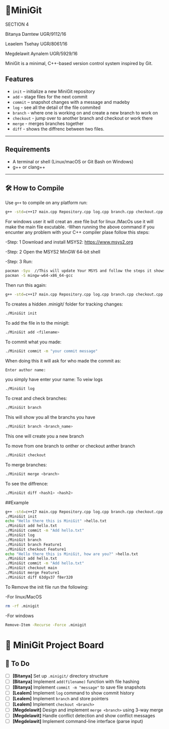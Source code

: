 # 🧩MiniGit

SECTION 4

Bitanya Damtew UGR/9112/16

Leaelem Tsehay UGR/8061/16

Megdelawit Aynalem UGR/5929/16


MiniGit is a minimal, C++-based version control system inspired by Git.
## Features

- `init` – initialize a new MiniGit repository
- `add` – stage files for the next commit
- `commit` – snapshot changes with a message and madeby
- `log` - see all the detail of the file commited
- `branch` - where one is working on and create a new branch to work on
- `checkout` - jump over to another branch and checkout or work there
- `merge` - merges branches together
- `diff` - shows the diffrenc between two files.

---
##  Requirements

- A terminal or shell (Linux/macOS or Git Bash on Windows)
- g++ or clang++

---

## 🛠️ How to Compile

Use `g++` to compile on any platform run:

```bash
g++ -std=c++17 main.cpp Repository.cpp log.cpp branch.cpp checkout.cpp merge.cpp -o MiniGit

```
For windows user it will creat an .exe file but for linux /MacOs use it will make the main file excutable. 
-When running the above command if you encunter any problem with your  C++ compiler plase follow this steps:

-Step: 1 Download and install MSYS2: https://www.msys2.org

-Step: 2 Open the MSYS2 MinGW 64-bit shell

-Step: 3 Run:
```bash
pacman -Syu  //This will update Your MSYS and follow the steps it shows you
pacman -S mingw-w64-x86_64-gcc
```
Then run this again:
```bash
g++ -std=c++17 main.cpp Repository.cpp log.cpp branch.cpp checkout.cpp merge.cpp -o MiniGit
```
To creates a hidden .minigit/ folder for tracking changes:
```bash
./MiniGit init
```
To add the file in to the minigit:
```bash
./MiniGit add <filename>
```
To commit what you made:
```bash
./MiniGit commit -m "your commit message"
```
When doing this it will ask for who made the commit as:
```bash
Enter author name:
```
you simply have enter your name:
To veiw logs 
```bash
./MiniGit log
```
To creat and check branches:
```bash
./MiniGit branch
```
This will show you all the branchs you have
```bash
./MiniGit branch <branch_name>
```
This one will create you a new branch

To move from one branch to onther or checkout anther branch
```bash
./MiniGit checkout
```
To merge branches:
```bash
./MiniGit merge <branch>
```
To see the diffrence:
```bash
./MiniGit diff <hash1> <hash2>
```

##Example
```bash
g++ -std=c++17 main.cpp Repository.cpp log.cpp branch.cpp checkout.cpp merge.cpp -o MiniGit
./MiniGit init
echo "Hello there this is MiniGit" >hello.txt
./MiniGit add hello.txt
./MiniGit commit -m "Add hello.txt"
./MiniGit log
./MiniGit branch
./MiniGit branch Feature1
./MiniGit checkout Feature1
echo "Hello there this is MiniGit, how are you?" >hello.txt
./MiniGit add hello.txt
./MiniGit commit -m "Add hello.txt"
./MiniGit checkout main
./MiniGit merge Feature1
./MiniGit diff 63dgv37 f8er320

```
To Remove the init file run the following:

-For linux/MacOS
```bash
rm -rf .minigit
```

-For windows
```bash
Remove-Item -Recurse -Force .minigit
```



# 🧩 MiniGit Project Board

## 📌 To Do
- [ ] **[Bitanya]** Set up `.minigit/` directory structure
- [ ] **[Bitanya]** Implement `add(filename)` function with file hashing
- [ ] **[Bitanya]** Implement `commit -m "message"` to save file snapshots
- [ ] **[Lealem]** Implement `log` command to show commit history
- [ ] **[Lealem]** Implement `branch` and store pointers
- [ ] **[Lealem]** Implement `checkout <branch>` 
- [ ] **[Megdelawit]** Design and implement `merge <branch>` using 3-way merge
- [ ] **[Megdelawit]** Handle conflict detection and show conflict messages
- [ ] **[Megdelawit]** Implement command-line interface (parse input)
